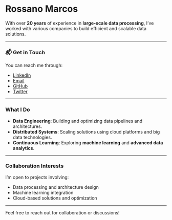 # Rossano Marcos

With over **20 years** of experience in **large-scale data processing**, I’ve worked with various companies to build efficient and scalable data solutions.

---

### 📬 **Get in Touch**

You can reach me through:

- [LinkedIn](https://www.linkedin.com/in/rossanomarcos/)
- [Email](mailto:rossanomarcos@gmail.com)
- [GitHub](https://github.com/rossanomarcos)
- [Twitter](https://twitter.com/rossanomarcos)

---

### **What I Do**

- **Data Engineering**: Building and optimizing data pipelines and architectures.
- **Distributed Systems**: Scaling solutions using cloud platforms and big data technologies.
- **Continuous Learning**: Exploring **machine learning** and **advanced data analytics**.

---

### **Collaboration Interests**

I’m open to projects involving:

- Data processing and architecture design
- Machine learning integration
- Cloud-based solutions and optimization

---

Feel free to reach out for collaboration or discussions!
